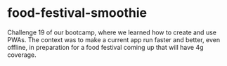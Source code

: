 # food-festival-smoothie
Challenge 19 of our bootcamp, where we learned how to create and use PWAs. The context was to make a current app run faster and better, even offline, in preparation for a food festival coming up that will have 4g coverage.
